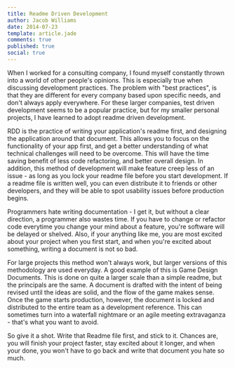 ```yaml
---
title: Readme Driven Development
author: Jacob Williams
date: 2014-07-23
template: article.jade
comments: true
published: true
social: true
---
```


When I worked for a consulting company, I found myself constantly thrown into a world of other people's opinions. This is especially true when discussing development practices. The problem with "best practices", is that they are different for every company based upon specific needs, and don't always apply everywhere. For these larger companies, test driven development seems to be a popular practice, but for my smaller personal projects, I have learned to adopt readme driven development.


RDD is the practice of writing your application's readme first, and designing the application around that document. This allows you to focus on the functionality of your app first, and get a better understanding of what technical challenges will need to be overcome. This will have the time saving benefit of less code refactoring, and better overall design. In addition, this method of development will make feature creep less of an issue - as long as you lock your readme file before you start development. If a readme file is written well, you can even distribute it to friends or other developers, and they will be able to spot usability issues before production begins. 

Programmers hate writing documentation - I get it, but without a clear direction, a programmer also wastes time. If you have to change or refactor code everytime you change your mind about a feature, you're software will be delayed or shelved. Also, if your anything like me, you are most excited about your project when you first start, and when you're excited about something, writing a document is not so bad.

For large projects this method won't always work, but larger versions of this methodology are used everyday. A good example of this is Game Design Documents. This is done on quite a larger scale than a simple readme, but the principals are the same. A document is drafted with the intent of being revised until the ideas are solid, and the flow of the game makes sense. Once the game starts production, however, the document is locked and distributed to the entire team as a development reference. This can sometimes turn into a waterfall nightmare or an agile meeting extravaganza - that's what you want to avoid. 

So give it a shot. Write that Readme file first, and stick to it. Chances are, you will finish your project faster, stay excited about it longer, and when your done, you won't have to go back and write that document you hate so much.



